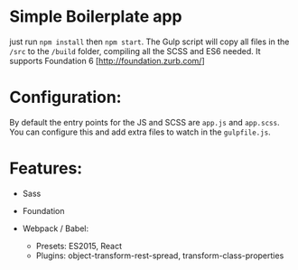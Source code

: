 # Simple Boilerplate app

just run `npm install` then `npm start`. The Gulp script will copy all files in the `/src` to the `/build` folder, compiling all the SCSS and ES6 needed. It supports Foundation 6 [<http://foundation.zurb.com/>]

# Configuration:

By default the entry points for the JS and SCSS are `app.js` and `app.scss`. You can configure this and add extra files to watch in the `gulpfile.js`.

# Features:

- Sass
- Foundation
- Webpack / Babel:

  - Presets: ES2015, React
  - Plugins: object-transform-rest-spread, transform-class-properties
